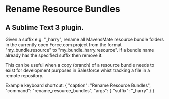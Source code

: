 Rename Resource Bundles
=======================
A Sublime Text 3 plugin.
-------------------------

Given a suffix e.g. "\_harry", rename all MavensMate resource bundle folders in the currently
open Force.com project from the format "my_bundle.resource" to "my_bundle_harry.resource". If
a bundle name already has the specified suffix then remove it.

This can be useful when a copy (branch) of a resource bundle needs to exist for development
purposes in Salesforce whist tracking a file in a remote repository.

Example keyboard shortcut:
{
  "caption": "Rename Resource Bundles",
  "command": "rename_resource_bundles",
  "args": {
      "suffix": "_harry"
  }
}